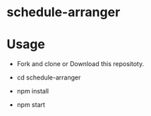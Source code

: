 # schedule-arranger

# Usage

- Fork and clone or Download this repositoty.

- cd schedule-arranger
- npm install
- npm start
